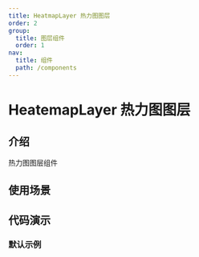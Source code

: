 ```yaml
---
title: HeatmapLayer 热力图图层
order: 2
group:
  title: 图层组件
  order: 1
nav:
  title: 组件
  path: /components
---
```


# HeatemapLayer 热力图图层

## 介绍

热力图图层组件

## 使用场景

## 代码演示

### 默认示例

<code src="./demos/default.tsx"></code>

